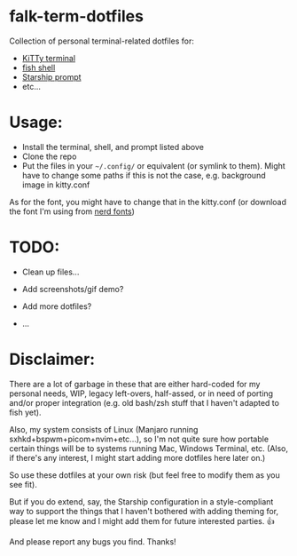 # falk-term-dotfiles
Collection of personal terminal-related dotfiles for:
* [KiTTy terminal](https://sw.kovidgoyal.net/kitty/)
* [fish shell](https://fishshell.com/)
* [Starship prompt](https://starship.rs/)
* etc...

# Usage:

* Install the terminal, shell, and prompt listed above
* Clone the repo
* Put the files in your `~/.config/` or equivalent (or symlink to them). Might have to change some paths if this is not the case, e.g. background image in kitty.conf

As for the font, you might have to change that in the kitty.conf (or download the font I'm using from [nerd fonts](https://github.com/ryanoasis/nerd-fonts))

# TODO:

* Clean up files...

* Add screenshots/gif demo?

* Add more dotfiles?

* ...

# Disclaimer:
There are a lot of garbage in these that are either hard-coded for my personal needs, WIP, legacy left-overs, half-assed, or in need of porting and/or proper integration (e.g. old bash/zsh stuff that I haven't adapted to fish yet).

Also, my system consists of Linux (Manjaro running sxhkd+bspwm+picom+nvim+etc...), so I'm not quite sure how portable certain things will be to systems running Mac, Windows Terminal, etc. (Also, if there's any interest, I might start adding more dotfiles here later on.)

So use these dotfiles at your own risk (but feel free to modify them as you see fit).

But if you do extend, say, the Starship configuration in a style-compliant way to support the things that I haven't bothered with adding theming for, please let me know and I might add them for future interested parties. 👍

And please report any bugs you find. Thanks!
